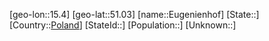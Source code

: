 ﻿---
location: [51.03,15.4]
type: City
tags:
- geo/City


SpocWebEntityId: 30090
isDeleted: false
confidential: public

---
[geo-lon::15.4]
[geo-lat::51.03]
[name::Eugenienhof]
[State::]
[Country::[Poland](geo/Continent/Europe/Poland.md)]
[StateId::]
[Population::]
[Unknown::]

